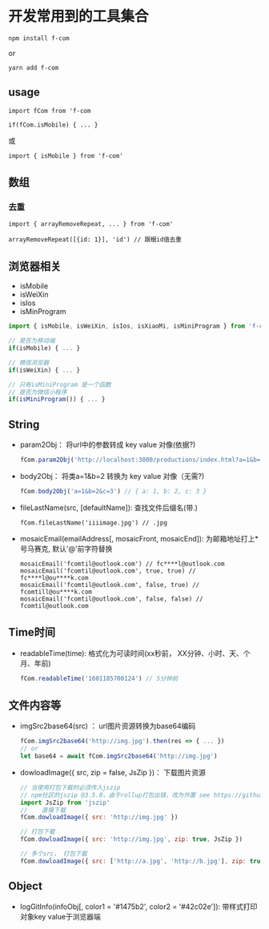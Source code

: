 # 开发常用到的工具集合


```
npm install f-com
```
or
```
yarn add f-com
```
## usage
```
import fCom from 'f-com

if(fCom.isMobile) { ... }

```
或
```
import { isMobile } from 'f-com'
```

## 数组
### 去重
```
import { arrayRemoveRepeat, ... } from 'f-com'
```
```
arrayRemoveRepeat([{id: 1}], 'id') // 跟椐id值去重
```

## 浏览器相关

* isMobile
* isWeiXin
* isIos
* isMinProgram

```javascript
import { isMobile, isWeiXin, isIos, isXiaoMi, isMiniProgram } from 'f-com'

// 是否为移动端
if(isMobile) { ... }

// 微信浏览器
if(isWeiXin) { ... }

// 只有isMiniProgram 是一个函数
// 是否为微信小程序
if(isMiniProgram()) { ... }
```

## String

* param2Obj： 将url中的参数转成 key value 对像(依据?)

  ```javascript
  fCom.param2Obj('http://localhost:3000/productions/index.html?a=1&b=2&c=3') // { a: 1, b: 2, c: 3 }
  ```
* body2Obj： 将类a=1&b=2 转换为 key value 对像（无需?)
  ```javascript
  fCom.body2Obj('a=1&b=2&c=3') // { a: 1, b: 2, c: 3 }
	```
* fileLastName(src, [defaultName]):  查找文件后缀名(带.) 
  ```
  fCom.fileLastName('iiiimage.jpg') // .jpg
  ```
* mosaicEmail(emailAddress[, mosaicFront, mosaicEnd]): 为邮箱地址打上*号马赛克, 默认'@'前字符替换
  ```
  mosaicEmail('fcomtil@outlook.com') // fc****l@outlook.com
  mosaicEmail('fcomtil@outlook.com', true, true) // fc****l@ou****k.com
  mosaicEmail('fcomtil@outlook.com', false, true) // fcomtill@ou****k.com
  mosaicEmail('fcomtil@outlook.com', false, false) // fcomtil@outlook.com
  ```
## Time时间

* readableTime(time): 格式化为可读时间(xx秒前， XX分钟、小时、天、个月、年前)

  ```javascript
  fCom.readableTime('1601185700124') // 5分钟前
  ```


## 文件内容等

* imgSrc2base64(src) ： url图片资源转换为base64编码

  ```javascript
  fCom.imgSrc2base64('http://img.jpg').then(res => { ... })
  // or
  let base64 = await fCom.imgSrc2base64('http://img.jpg')
  ```

* dowloadImage({ src, zip = false, JsZip })： 下载图片资源

  ```javascript
  // 当使用打包下载时必须传入jszip
  // npm社区的jszip @3.5.0，由于rollup打包出错，改为外置 see https://github.com/Stuk/jszip#readme
  import JsZip from 'jszip'
  // 	直接下载
  fCom.dowloadImage({ src: 'http://img.jpg' })
  
  // 打包下载
  fCom.dowloadImage({ src: 'http://img.jpg', zip: true, JsZip })
  
  // 多个src， 打包下载
  fCom.dowloadImage({ src: ['http://a.jpg', 'http://b.jpg'], zip: true, JsZip })
  ```

## Object
  * logGitInfo(infoObj[, color1 = '#1475b2', color2 = '#42c02e']): 带样式打印对象key value于浏览器端
  

